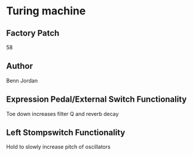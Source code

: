 



# Turing machine

## Factory Patch


58  

## Author


Benn Jordan  

## Expression Pedal/External Switch Functionality


Toe down increases filter Q and reverb decay  

## Left Stompswitch Functionality


Hold to slowly increase pitch of oscillators